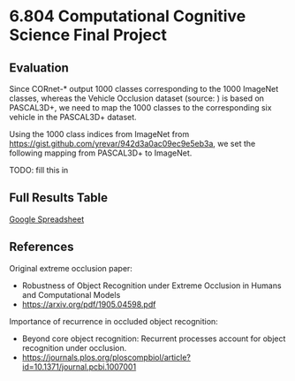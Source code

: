 # 6.804 Computational Cognitive Science Final Project

## Evaluation

Since CORnet-\* output 1000 classes corresponding to the 1000 ImageNet classes,
whereas the Vehicle Occlusion dataset (source: ) is based on PASCAL3D+, we need
to map the 1000 classes to the corresponding six vehicle in the PASCAL3D+ dataset.

Using the 1000 class indices from ImageNet from https://gist.github.com/yrevar/942d3a0ac09ec9e5eb3a, we set the following mapping from PASCAL3D+ to ImageNet.

TODO: fill this in


## Full Results Table
[Google Spreadsheet](https://docs.google.com/spreadsheets/d/13VjbdYXUjUhV2AyOJgG_51JUfOKifh1TPOIDbGhOyrc/edit?usp=sharing)

## References

Original extreme occlusion paper:
* Robustness of Object Recognition under Extreme Occlusion in Humans and Computational Models
* https://arxiv.org/pdf/1905.04598.pdf

Importance of recurrence in occluded object recognition:
* Beyond core object recognition: Recurrent processes account for object recognition under occlusion.
* https://journals.plos.org/ploscompbiol/article?id=10.1371/journal.pcbi.1007001

